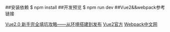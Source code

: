 ##安装依赖
    $ npm install
##开发预览
    $ npm run dev
##Vue2&&webpack参考链接

[Vue2.0 新手完全填坑攻略——从环境搭建到发布](http://www.jianshu.com/p/5ba253651c3b)
[Vue2官方](https://vuefe.cn/vue-router/api/options.html)
[Webpack中文网](https://webpack2.leanapp.cn/concepts/index/)
